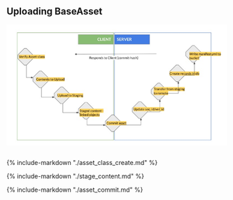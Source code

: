 ## Uploading BaseAsset

![asset-upload-flow](imgs/asset_upload_flow.jpg)

```mermaid

```

{% include-markdown "./asset_class_create.md" %}

{% include-markdown "./stage_content.md" %}

{% include-markdown "./asset_commit.md" %}

